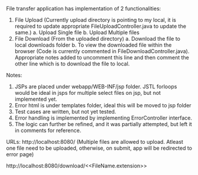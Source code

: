 File transfer application has implementation of 2 functionalities:
1. File Upload (Currently upload directory is pointing to my local, it is required to update appropriate FileUploadController.java to update the same.)
	a. Upload Single file
	b. Upload Multiple files
2. File Download (From the uploaded directory)
	a. Download the file to local downloads folder
	b. To view the downloaded file within the browser (Code is currently commented in FileDownloadController.java). 
	Appropriate notes added to uncomment this line and then comment the other line which is to download the file to local.

Notes:	
1. JSPs are placed under webapp/WEB-INF/jsp folder. JSTL forloops would be ideal in jsps for multiple select files on jsp, but not implemented yet.
2. Error html is under templates folder, ideal this will be moved to jsp folder
3. Test cases are written, but not yet tested.
4. Error handling is implemented by implementing ErrorController interface. 
5. The logic can further be refined, and it was partially attempted, but left it in comments for reference.

URLs:
http://localhost:8080/ (Multiple files are allowed to upload. Atleast one file need to be uploaded, otherwise, on submit, app will be redirected to error page)

http://localhost:8080/download/<<FileName.extension>>
